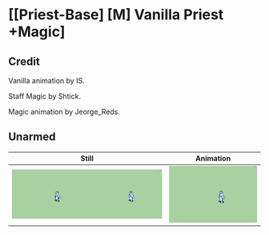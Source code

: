 # [\[Priest-Base\] \[M\] Vanilla Priest +Magic]

## Credit

Vanilla animation by IS.

Staff Magic by Shtick.

Magic animation by Jeorge_Reds.
	
## Unarmed

| Still | Animation |
| :---: | :-------: |
| ![Unarmed still](./Unarmed_000.png) | ![Unarmed animation](./Unarmed.gif) |
